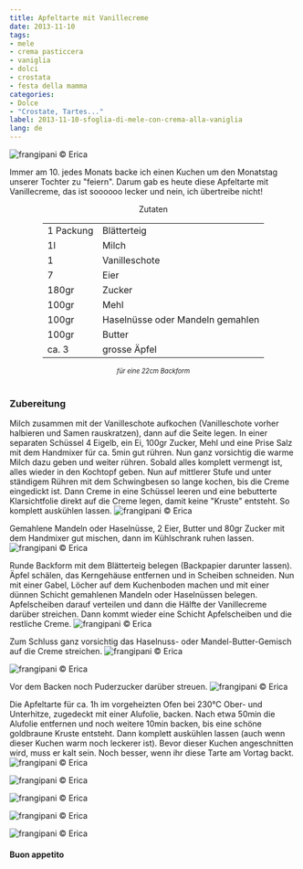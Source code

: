 ```yaml
---
title: Apfeltarte mit Vanillecreme
date: 2013-11-10
tags:
- mele
- crema pasticcera
- vaniglia
- dolci
- crostata
- festa della mamma
categories:
- Dolce
- "Crostate, Tartes..."
label: 2013-11-10-sfoglia-di-mele-con-crema-alla-vaniglia
lang: de
---
```

![](../2013-11-10-sfoglia-di-mele-con-crema-alla-vaniglia/header.jpg "frangipani © Erica")

Immer am 10. jedes Monats backe ich einen Kuchen um den Monatstag unserer Tochter zu "feiern". Darum gab es heute diese Apfeltarte mit Vanillecreme, das ist soooooo lecker und nein, ich übertreibe nicht!


<div id="wrapper" style="text-align: center">
  <div id="yourdiv" style="display: inline-block;">
    <div class="ingredients">
      <div class="ingredients-title">Zutaten</div>
      <table>
        <tbody>
          <tr>
            <td>1 Packung</td>
            <td>Blätterteig</td>
          </tr>
          <tr>
            <td>1l</td>
            <td>Milch</td>
          </tr>
          <tr>
            <td>1</td>
            <td>Vanilleschote</td>
          </tr>
          <tr>
            <td>7</td>
            <td>Eier</td>
          </tr>
          <tr>
            <td>180gr</td>
            <td>Zucker</td>
          </tr>
          <tr>
            <td>100gr</td>
            <td>Mehl</td>
          </tr>
          <tr>
            <td>100gr</td>
            <td>Haselnüsse oder Mandeln gemahlen</td>
          </tr>
          <tr>
            <td>100gr</td>
            <td>Butter</td>        
          </tr>
          <tr>
            <td>ca. 3</td>
            <td>grosse Äpfel</td>
          </tr>
        </tbody>
      </table>
      <i class="pull-right" style="font-size: 80%;">für eine 22cm Backform</i>
      <br></br>
    </div>
  </div>
</div>


<h3>
  <font color="grey">
    <i class="fa fa-cogs"></i>
  </font> Zubereitung
</h3>

Milch zusammen mit der Vanilleschote aufkochen (Vanilleschote vorher halbieren und Samen rauskratzen), dann auf die Seite legen. In einer separaten Schüssel 4 Eigelb, ein Ei, 100gr Zucker, Mehl und eine Prise Salz mit dem Handmixer für ca. 5min gut rühren. Nun ganz vorsichtig die warme Milch dazu geben und weiter rühren. Sobald alles komplett vermengt ist, alles wieder in den Kochtopf geben. Nun auf mittlerer Stufe und unter ständigem Rühren mit dem Schwingbesen so lange kochen, bis die Creme eingedickt ist. Dann Creme in eine Schüssel leeren und eine bebutterte Klarsichtfolie direkt auf die Creme legen, damit keine "Kruste" entsteht. So komplett auskühlen lassen.
![](../2013-11-10-sfoglia-di-mele-con-crema-alla-vaniglia/crema.jpg "frangipani © Erica")

Gemahlene Mandeln oder Haselnüsse, 2 Eier, Butter und 80gr Zucker mit dem Handmixer gut mischen, dann im Kühlschrank ruhen lassen.
![](../2013-11-10-sfoglia-di-mele-con-crema-alla-vaniglia/noccioline.jpg "frangipani © Erica")

Runde Backform mit dem Blätterteig belegen (Backpapier darunter lassen). Äpfel schälen, das Kerngehäuse entfernen und in Scheiben schneiden. Nun mit einer Gabel, Löcher auf dem Kuchenboden machen und mit einer dünnen Schicht gemahlenen Mandeln oder Haselnüssen belegen. Apfelscheiben darauf verteilen und dann die Hälfte der Vanillecreme darüber streichen. Dann kommt wieder eine Schicht Apfelscheiben und die restliche Creme.
![](../2013-11-10-sfoglia-di-mele-con-crema-alla-vaniglia/composizione.jpg "frangipani © Erica")

Zum Schluss ganz vorsichtig das Haselnuss- oder Mandel-Butter-Gemisch auf die Creme streichen.
![](../2013-11-10-sfoglia-di-mele-con-crema-alla-vaniglia/composizione2.jpg "frangipani © Erica")

![](../2013-11-10-sfoglia-di-mele-con-crema-alla-vaniglia/completa.jpg "frangipani © Erica")

Vor dem Backen noch Puderzucker darüber streuen.
![](../2013-11-10-sfoglia-di-mele-con-crema-alla-vaniglia/completa2.jpg "frangipani © Erica")

Die Apfeltarte für ca. 1h im vorgeheizten Ofen bei 230°C Ober- und Unterhitze, zugedeckt mit einer Alufolie, backen. Nach etwa 50min die Alufolie entfernen und noch weitere 10min backen, bis eine schöne goldbraune Kruste entsteht. Dann komplett auskühlen lassen (auch wenn dieser Kuchen warm noch leckerer ist). Bevor dieser Kuchen angeschnitten wird, muss er kalt sein. Noch besser, wenn ihr diese Tarte am Vortag backt.
![](../2013-11-10-sfoglia-di-mele-con-crema-alla-vaniglia/risultato1.jpg "frangipani © Erica")

![](../2013-11-10-sfoglia-di-mele-con-crema-alla-vaniglia/risultato2.jpg "frangipani © Erica")

![](../2013-11-10-sfoglia-di-mele-con-crema-alla-vaniglia/risultato3.jpg "frangipani © Erica")

![](../2013-11-10-sfoglia-di-mele-con-crema-alla-vaniglia/risultato4.jpg "frangipani © Erica")

![](../2013-11-10-sfoglia-di-mele-con-crema-alla-vaniglia/risultato5.jpg "frangipani © Erica")

<h4>Buon appetito
  <font color="red">
    <i class="fa fa-smile-o"></i>
  </font>
</h4>